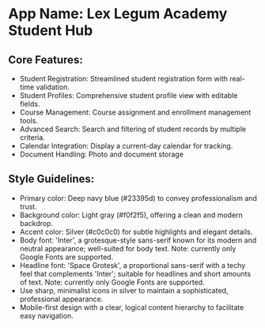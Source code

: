 # **App Name**: Lex Legum Academy Student Hub

## Core Features:

- Student Registration: Streamlined student registration form with real-time validation.
- Student Profiles: Comprehensive student profile view with editable fields.
- Course Management: Course assignment and enrollment management tools.
- Advanced Search: Search and filtering of student records by multiple criteria.
- Calendar Integration: Display a current-day calendar for tracking.
- Document Handling: Photo and document storage

## Style Guidelines:

- Primary color: Deep navy blue (#23395d) to convey professionalism and trust.
- Background color: Light gray (#f0f2f5), offering a clean and modern backdrop.
- Accent color: Silver (#c0c0c0) for subtle highlights and elegant details.
- Body font: 'Inter', a grotesque-style sans-serif known for its modern and neutral appearance; well-suited for body text. Note: currently only Google Fonts are supported.
- Headline font: 'Space Grotesk', a proportional sans-serif with a techy feel that complements 'Inter'; suitable for headlines and short amounts of text. Note: currently only Google Fonts are supported.
- Use sharp, minimalist icons in silver to maintain a sophisticated, professional appearance.
- Mobile-first design with a clear, logical content hierarchy to facilitate easy navigation.
